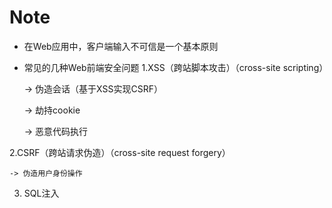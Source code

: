 # Note
* 在Web应用中，客户端输入不可信是一个基本原则
* 常见的几种Web前端安全问题
1.XSS（跨站脚本攻击）（cross-site scripting）

    -> 伪造会话（基于XSS实现CSRF）
    
    -> 劫持cookie
    
    -> 恶意代码执行

2.CSRF（跨站请求伪造）（cross-site request forgery）

    -> 伪造用户身份操作
    
3. SQL注入

